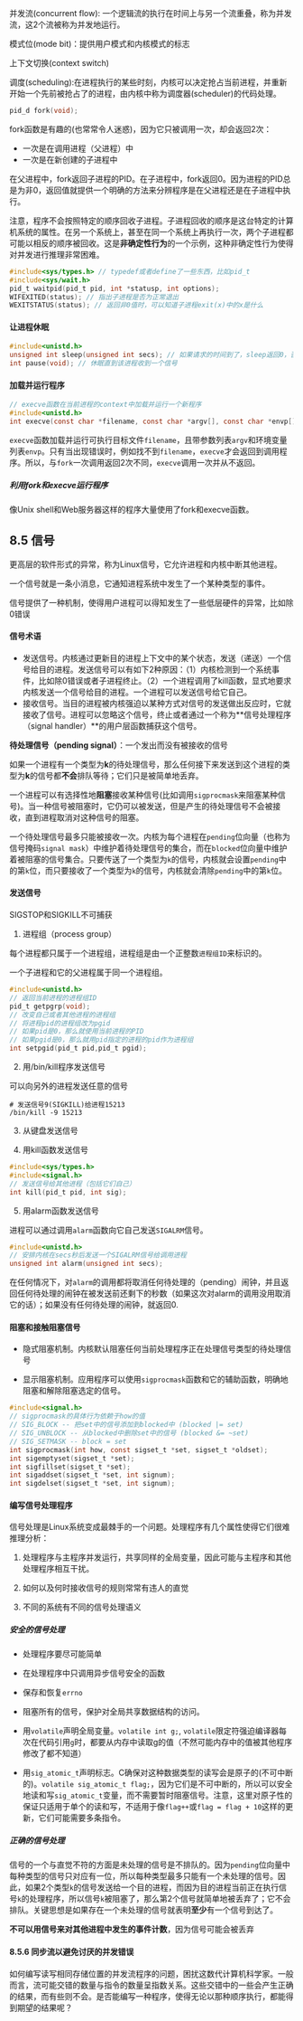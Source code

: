 并发流(concurrent flow): 一个逻辑流的执行在时间上与另一个流重叠，称为并发流，这2个流被称为并发地运行。

模式位(mode bit)：提供用户模式和内核模式的标志

上下文切换(context switch)

调度(scheduling):在进程执行的某些时刻，内核可以决定抢占当前进程，并重新开始一个先前被抢占了的进程，由内核中称为调度器(scheduler)的代码处理。

```c
pid_d fork(void);
```

fork函数是有趣的(也常常令人迷惑)，因为它只被调用一次，却会返回2次：

* 一次是在调用进程（父进程）中
* 一次是在新创建的子进程中

在父进程中，fork返回子进程的PID。在子进程中，fork返回0。因为进程的PID总是为非0，返回值就提供一个明确的方法来分辨程序是在父进程还是在子进程中执行。

注意，程序不会按照特定的顺序回收子进程。子进程回收的顺序是这台特定的计算机系统的属性。在另一个系统上，甚至在同一个系统上再执行一次，两个子进程都可能以相反的顺序被回收。这是**非确定性行为**的一个示例，这种非确定性行为使得对并发进行推理非常困难。

```c
#include<sys/types.h> // typedef或者define了一些东西，比如pid_t
#include<sys/wait.h>
pid_t waitpid(pid_t pid, int *statusp, int options);
WIFEXITED(status); // 指出子进程是否为正常退出
WEXITSTATUS(status); // 返回非0值时，可以知道子进程exit(x)中的x是什么

```

#### 让进程休眠

```c
#include<unistd.h>
unsigned int sleep(unsigned int secs); // 如果请求的时间到了，sleep返回0，否则返回剩下的要休眠的秒数
int pause(void); // 休眠直到该进程收到一个信号
```

#### 加载并运行程序
```c
// execve函数在当前进程的context中加载并运行一个新程序
#include<unistd.h>
int execve(const char *filename, const char *argv[], const char *envp[]);
```
`execve`函数加载并运行可执行目标文件`filename`，且带参数列表`argv`和环境变量列表`envp`。只有当出现错误时，例如找不到`filename`，`execve`才会返回到调用程序。所以，与`fork`一次调用返回2次不同，`execve`调用一次并从不返回。

##### 利用fork和execve运行程序

像Unix shell和Web服务器这样的程序大量使用了fork和execve函数。

## 8.5 信号

更高层的软件形式的异常，称为Linux信号，它允许进程和内核中断其他进程。

一个信号就是一条小消息，它通知进程系统中发生了一个某种类型的事件。

信号提供了一种机制，使得用户进程可以得知发生了一些低层硬件的异常，比如除0错误

#### 信号术语

* 发送信号。内核通过更新目的进程上下文中的某个状态，发送（递送）一个信号给目的进程。发送信号可以有如下2种原因：（1）内核检测到一个系统事件，比如除0错误或者子进程终止。（2）一个进程调用了kill函数，显式地要求内核发送一个信号给目的进程。一个进程可以发送信号给它自己。
* 接收信号。当目的进程被内核强迫以某种方式对信号的发送做出反应时，它就接收了信号。进程可以忽略这个信号，终止或者通过一个称为**信号处理程序（signal handler）**的用户层函数捕获这个信号。

**待处理信号（pending signal）**：一个发出而没有被接收的信号

如果一个进程有一个类型为**k**的待处理信号，那么任何接下来发送到这个进程的类型为**k**的信号都**不会**排队等待；它们只是被简单地丢弃。

一个进程可以有选择性地**阻塞**接收某种信号(比如调用`sigprocmask`来阻塞某种信号)。当一种信号被阻塞时，它仍可以被发送，但是产生的待处理信号不会被接收，直到进程取消对这种信号的阻塞。

一个待处理信号最多只能被接收一次。内核为每个进程在`pending`位向量（也称为信号掩码`signal mask`）中维护着待处理信号的集合，而在`blocked`位向量中维护着被阻塞的信号集合。只要传送了一个类型为`k`的信号，内核就会设置`pending`中的第`k`位，而只要接收了一个类型为`k`的信号，内核就会清除`pending`中的第`k`位。

#### 发送信号

SIGSTOP和SIGKILL不可捕获

1. 进程组（process group）

每个进程都只属于一个进程组，进程组是由一个正整数`进程组ID`来标识的。

一个子进程和它的父进程属于同一个进程组。

```c
#include<unistd.h>
// 返回当前进程的进程组ID
pid_t getpgrp(void); 
// 改变自己或者其他进程的进程组
// 将进程pid的进程组改为pgid
// 如果pid是0，那么就使用当前进程的PID
// 如果pgid是0，那么就用pid指定的进程的pid作为进程组
int setpgid(pid_t pid,pid_t pgid); 
```
2. 用/bin/kill程序发送信号

可以向另外的进程发送任意的信号

```shell
# 发送信号9(SIGKILL)给进程15213
/bin/kill -9 15213
```

3. 从键盘发送信号

4. 用kill函数发送信号

```c
#include<sys/types.h>
#include<signal.h>
// 发送信号给其他进程（包括它们自己）
int kill(pid_t pid, int sig);
```

5. 用alarm函数发送信号

进程可以通过调用`alarm`函数向它自己发送`SIGALRM`信号。

```c
#include<unistd.h>
// 安排内核在secs秒后发送一个SIGALRM信号给调用进程
unsigned int alarm(unsigned int secs);
```

在任何情况下，对`alarm`的调用都将取消任何待处理的（pending）闹钟，并且返回任何待处理的闹钟在被发送前还剩下的秒数（如果这次对alarm的调用没用取消它的话）；如果没有任何待处理的闹钟，就返回0.

#### 阻塞和接触阻塞信号

* 隐式阻塞机制。内核默认阻塞任何当前处理程序正在处理信号类型的待处理信号

* 显示阻塞机制。应用程序可以使用`sigprocmask`函数和它的辅助函数，明确地阻塞和解除阻塞选定的信号。

```c
#include<signal.h>
// sigprocmask的具体行为依赖于how的值
// SIG_BLOCK -- 把set中的信号添加到blocked中 (blocked |= set)
// SIG_UNBLOCK -- 从blocked中删除set中的信号 (blocked &= ~set)
// SIG_SETMASK -- block = set
int sigprocmask(int how, const sigset_t *set, sigset_t *oldset);
int sigemptyset(sigset_t *set);
int sigfillset(sigset_t *set);
int sigaddset(sigset_t *set, int signum);
int sigdelset(sigset_t *set, int signum);
```

#### 编写信号处理程序

信号处理是Linux系统变成最棘手的一个问题。处理程序有几个属性使得它们很难推理分析：

1. 处理程序与主程序并发运行，共享同样的全局变量，因此可能与主程序和其他处理程序相互干扰。

2. 如何以及何时接收信号的规则常常有违人的直觉

3. 不同的系统有不同的信号处理语义

##### 安全的信号处理

* 处理程序要尽可能简单

* 在处理程序中只调用异步信号安全的函数

* 保存和恢复`errno`

* 阻塞所有的信号，保护对全局共享数据结构的访问。

* 用`volatile`声明全局变量。`volatile int g;`, `volatile`限定符强迫编译器每次在代码引用`g`时，都要从内存中读取g的值（不然可能内存中的值被其他程序修改了都不知道）

* 用`sig_atomic_t`声明标志。C确保对这种数据类型的读写会是原子的(不可中断的)。`volatile sig_atomic_t flag;`，因为它们是不可中断的，所以可以安全地读和写`sig_atomic_t`变量，而不需要暂时阻塞信号。注意，这里对原子性的保证只适用于单个的读和写，不适用于像`flag++`或`flag = flag + 10`这样的更新，它们可能需要多条指令。

##### 正确的信号处理

信号的一个与直觉不符的方面是未处理的信号是不排队的。因为`pending`位向量中每种类型的信号只对应有一位，所以每种类型最多只能有一个未处理的信号。因此，如果2个类型`k`的信号发送给一个目的进程，而因为目的进程当前正在执行信号`k`的处理程序，所以信号`k`被阻塞了，那么第2个信号就简单地被丢弃了；它不会排队。关键思想是如果存在一个未处理的信号就表明**至少**有一个信号到达了。

**不可以用信号来对其他进程中发生的事件计数**，因为信号可能会被丢弃

#### 8.5.6 同步流以避免讨厌的并发错误

如何编写读写相同存储位置的并发流程序的问题，困扰这数代计算机科学家。一般而言，流可能交错的数量与指令的数量呈指数关系。这些交错中的一些会产生正确的结果，而有些则不会。是否能编写一种程序，使得无论以那种顺序执行，都能得到期望的结果呢？